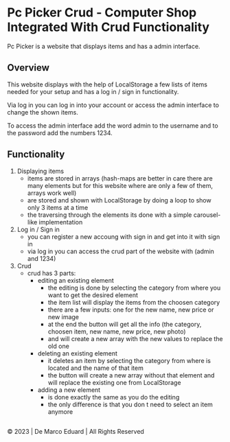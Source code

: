 # Pc Picker Crud - Computer Shop Integrated With Crud Functionality
Pc Picker is a website that displays items and has a admin interface.
## Overview
This website displays with the help of LocalStorage a few lists of items needed for your setup and has a log in / sign in functionality.

Via log in you can log in into your account or access the admin interface to change the shown items.

To access the admin interface add the word admin to the username and to the password add the numbers 1234.
## Functionality
1. Displaying items
   - items are stored in arrays (hash-maps are better in care there are many elements but for this website where are only a few of them, arrays work well)
   - are stored and shown with LocalStorage by doing a loop to show only 3 items at a time
   - the traversing through the elements its done with a simple carousel-like implementation
2. Log in / Sign in
   - you can register a new accoung with sign in and get into it with sign in
   - via log in you can access the crud part of the website with (admin and 1234)
3. Crud
   - crud has 3 parts:
     - editing an existing element
       - the editing is done by selecting the category from where you want to get the desired element
       - the item list will display the items from the choosen category
       - there are a few inputs: one for the new name, new price or new image
       - at the end the button will get all the info (the category, choosen item, new name, new price, new photo)
       - and will create a new array with the new values to replace the old one 
     - deleting an existing element
       - it deletes an item by selecting the category from where is located and the name of that item
       - the button will create a new array without that element and will replace the existing one from LocalStorage
     - adding a new element
       - is done exactly the same as you do the editing
       - the only difference is that you don t need to select an item anymore
##
© 2023 | De Marco Eduard | All Rights Reserved
